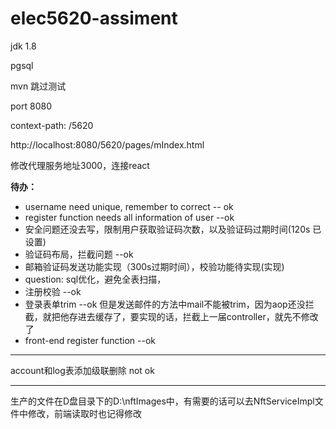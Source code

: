 # elec5620-assiment
jdk 1.8

pgsql

mvn 跳过测试

port 8080

context-path: /5620

http://localhost:8080/5620/pages/mIndex.html

修改代理服务地址3000，连接react

**待办：**
- username need unique, remember to correct -- ok
- register function needs all information of user --ok
- 安全问题还没去写，限制用户获取验证码次数，以及验证码过期时间(120s 已设置)
- 验证码布局，拦截问题 --ok
- 邮箱验证码发送功能实现（300s过期时间），校验功能待实现(实现)
- question: sql优化，避免全表扫描，
- 注册校验 --ok
- 登录表单trim --ok 但是发送邮件的方法中mail不能被trim，因为aop还没拦截，就把他存进去缓存了，要实现的话，拦截上一届controller，就先不修改了
- front-end register function --ok


-----
account和log表添加级联删除 not ok

-----
生产的文件在D盘目录下的D:\nftImages中，有需要的话可以去NftServiceImpl文件中修改，前端读取时也记得修改
